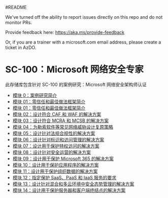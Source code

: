 #README

We've turned off the ability to report issues directly on this repo and do not monitor PRs.

Provide feedback here: https://aka.ms/provide-feedback

Or, if you are a trainer with a microsoft.com email address, please create a ticket in AzDO.

# SC-100：Microsoft 网络安全专家

此存储库包含针对 SC-100 的案例研究：Microsoft 网络安全架构师认证

* [模块 0：案例研究简介](/Instructions/CaseStudyv2/00-Case%20study%20introduction.md)
* [模块 01：零信任和最佳做法框架简介](/Instructions/CaseStudyv2/01a-Build_security_strategy.md)
* [模块 01：零信任和最佳做法框架简介](/Instructions/CaseStudyv2/01b-Architecture_best_practices.md)
* [模块 02：设计符合 CAF 和 WAF 的解决方案](/Instructions/CaseStudyv2/02-Design_solutions_CAF.md)
* [模块 03：设计符合 MCRA 和 MCSB 的解决方案](/Instructions/CaseStudyv2/03-Best_practices_MCRA_MCSB.md)
* [模块 04：为勒索软件等常见网络威胁设计复原策略](/Instructions/CaseStudyv2/04-Design_resiliency_strategy_ransomware.md)
* [模块 05：设计针对法规合规性的解决方案](/Instructions/CaseStudyv2/05-Evaluate_regulatory_compliance.md)
* [模块 06：设计针对标识和访问管理的解决方案](/Instructions/CaseStudyv2/06-Design_solutions_identity_access_management.md)
* [模块 07：设计用于保护特权访问的解决方案](/Instructions/CaseStudyv2/07-Design_solutions_securing_privileged_access.md)
* [模块 08：设计针对安全运营的解决方案](/Instructions/CaseStudyv2/08-Design_solutions_security_operations.md)
* [模块 09：设计用于保护 Microsoft 365 的解决方案](/Instructions/CaseStudyv2/09-Design_solutions_securing_Microsoft_365.md)
* [模块 10：设计用于保护应用程序的解决方案](/Instructions/CaseStudyv2/10-Design_solutions_securing_applications.md)
* [模块 11：设计用于保护组织数据的解决方案](/Instructions/CaseStudyv2/11-Design_solutions_securing_organizations_data.md)
* [模块 12：指定保护 SaaS、PaaS 和 IaaS 服务的要求](/Instructions/CaseStudyv2/12-Specify_requirements_securing_PaaS_IaaS_and_SaaS.md)
* [模块 13：设计针对混合和多云环境中安全态势管理的解决方案](/Instructions/CaseStudyv2/13-Evaluate_security_posture.md)
* [模块 14：设计用于保护服务器和客户端终结点的解决方案](/Instructions/CaseStudyv2/14-Design_solutions_securing_server_client_endpoints.md)
